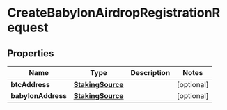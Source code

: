 

# CreateBabylonAirdropRegistrationRequest


## Properties

| Name | Type | Description | Notes |
|------------ | ------------- | ------------- | -------------|
|**btcAddress** | [**StakingSource**](StakingSource.md) |  |  [optional] |
|**babylonAddress** | [**StakingSource**](StakingSource.md) |  |  [optional] |




